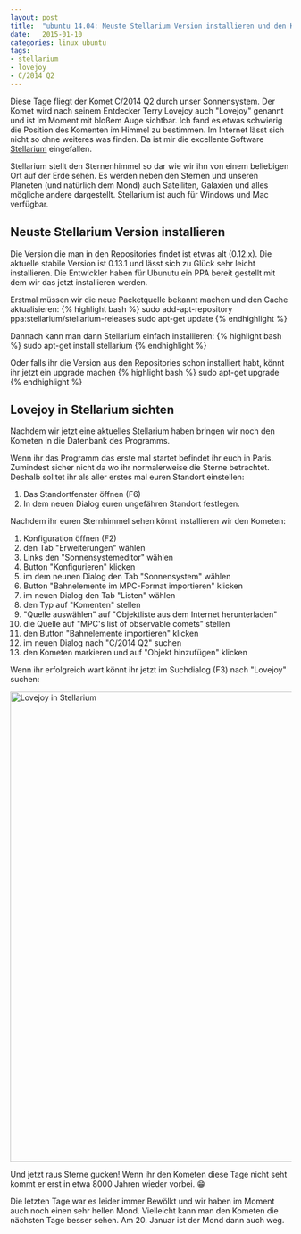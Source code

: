 ```yaml
---
layout: post
title:  "ubuntu 14.04: Neuste Stellarium Version installieren und den Kometen Lovejoy sichten"
date:   2015-01-10
categories: linux ubuntu
tags: 
- stellarium
- lovejoy
- C/2014 Q2
---
```

Diese Tage fliegt der Komet C/2014 Q2 durch unser Sonnensystem. Der Komet wird nach seinem Entdecker Terry Lovejoy auch "Lovejoy" genannt und ist im Moment mit bloßem Auge sichtbar. Ich fand es etwas schwierig die Position des Komenten im Himmel zu bestimmen. Im Internet lässt sich nicht so ohne weiteres was finden. Da ist mir die excellente Software [Stellarium](http://www.stellarium.org/) eingefallen.

Stellarium stellt den Sternenhimmel so dar wie wir ihn von einem beliebigen Ort auf der Erde sehen. Es werden neben den Sternen und unseren Planeten (und natürlich dem Mond) auch Satelliten, Galaxien und alles mögliche andere dargestellt. Stellarium ist auch für Windows und Mac verfügbar.

## Neuste Stellarium Version installieren

Die Version die man in den Repositories findet ist etwas alt (0.12.x). Die aktuelle stabile Version ist 0.13.1 und lässt sich zu Glück sehr leicht installieren. Die Entwickler haben für Ubunutu ein PPA bereit gestellt mit dem wir das jetzt installieren werden.

Erstmal müssen wir die neue Packetquelle bekannt machen und den Cache aktualisieren:
{% highlight bash %}
sudo add-apt-repository ppa:stellarium/stellarium-releases
sudo apt-get update
{% endhighlight %}

Dannach kann man dann Stellarium einfach installieren:
{% highlight bash %}
sudo apt-get install stellarium
{% endhighlight %}

Oder falls ihr die Version aus den Repositories schon installiert habt, könnt ihr jetzt ein upgrade machen
{% highlight bash %}
sudo apt-get upgrade
{% endhighlight %}

## Lovejoy in Stellarium sichten

Nachdem wir jetzt eine aktuelles Stellarium haben bringen wir noch den Kometen in die Datenbank des Programms.

Wenn ihr das Programm das erste mal startet befindet ihr euch in Paris. Zumindest sicher nicht da wo ihr normalerweise die Sterne betrachtet. Deshalb solltet ihr als aller erstes mal euren Standort einstellen:

1. Das Standortfenster öffnen (F6)
1. In dem neuen Dialog euren ungefähren Standort festlegen.

Nachdem ihr euren Sternhimmel sehen könnt installieren wir den Kometen:

1. Konfiguration öffnen (F2)
1. den Tab "Erweiterungen" wählen
1. Links den "Sonnensystemeditor" wählen
1. Button "Konfigurieren" klicken
1. im dem neunen Dialog den Tab "Sonnensystem" wählen
1. Button "Bahnelemente im MPC-Format importieren" klicken
1. im neuen Dialog den Tab "Listen" wählen
1. den Typ auf "Komenten" stellen
1. "Quelle auswählen" auf "Objektliste aus dem Internet herunterladen"
1. die Quelle auf "MPC's list of observable comets" stellen
1. den Button "Bahnelemente importieren" klicken
1. im neuen Dialog nach "C/2014 Q2" suchen
1. den Kometen markieren und auf "Objekt hinzufügen" klicken

Wenn ihr erfolgreich wart könnt ihr jetzt im Suchdialog (F3) nach "Lovejoy" suchen:

<img class="img-responsive" src="//static-ddittmar.appspot.com/images/blog/stellarium-lovejoy.png" width="992" height="841" alt="Lovejoy in Stellarium">

Und jetzt raus Sterne gucken! Wenn ihr den Kometen diese Tage nicht seht kommt er erst in etwa 8000 Jahren wieder vorbei. :grin:

Die letzten Tage war es leider immer Bewölkt und wir haben im Moment auch noch einen sehr hellen Mond. Vielleicht kann man den Kometen die nächsten Tage besser sehen. Am 20. Januar ist der Mond dann auch weg.